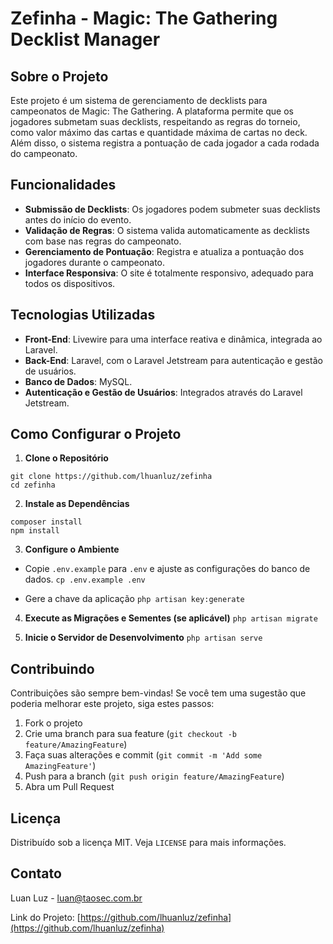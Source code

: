 # Zefinha - Magic: The Gathering Decklist Manager

## Sobre o Projeto
Este projeto é um sistema de gerenciamento de decklists para campeonatos de Magic: The Gathering. A plataforma permite que os jogadores submetam suas decklists, respeitando as regras do torneio, como valor máximo das cartas e quantidade máxima de cartas no deck. Além disso, o sistema registra a pontuação de cada jogador a cada rodada do campeonato.

## Funcionalidades

- **Submissão de Decklists**: Os jogadores podem submeter suas decklists antes do início do evento.
- **Validação de Regras**: O sistema valida automaticamente as decklists com base nas regras do campeonato.
- **Gerenciamento de Pontuação**: Registra e atualiza a pontuação dos jogadores durante o campeonato.
- **Interface Responsiva**: O site é totalmente responsivo, adequado para todos os dispositivos.

## Tecnologias Utilizadas

- **Front-End**: Livewire para uma interface reativa e dinâmica, integrada ao Laravel.
- **Back-End**: Laravel, com o Laravel Jetstream para autenticação e gestão de usuários.
- **Banco de Dados**: MySQL.
- **Autenticação e Gestão de Usuários**: Integrados através do Laravel Jetstream.

## Como Configurar o Projeto

1. **Clone o Repositório**
```
git clone https://github.com/lhuanluz/zefinha
cd zefinha
```

2. **Instale as Dependências**
```
composer install
npm install
```
3. **Configure o Ambiente**
- Copie `.env.example` para `.env` e ajuste as configurações do banco de dados.
`cp .env.example .env`

- Gere a chave da aplicação
`php artisan key:generate`

4. **Execute as Migrações e Sementes (se aplicável)**
`php artisan migrate`

5. **Inicie o Servidor de Desenvolvimento**
`php artisan serve`

## Contribuindo

Contribuições são sempre bem-vindas! Se você tem uma sugestão que poderia melhorar este projeto, siga estes passos:

1. Fork o projeto
2. Crie uma branch para sua feature (`git checkout -b feature/AmazingFeature`)
3. Faça suas alterações e commit (`git commit -m 'Add some AmazingFeature'`)
4. Push para a branch (`git push origin feature/AmazingFeature`)
5. Abra um Pull Request

## Licença

Distribuído sob a licença MIT. Veja `LICENSE` para mais informações.

## Contato

Luan Luz - luan@taosec.com.br

Link do Projeto: [https://github.com/lhuanluz/zefinha](https://github.com/lhuanluz/zefinha)
